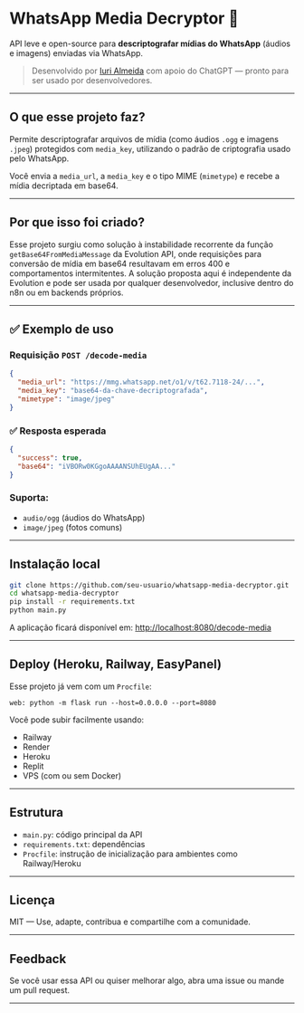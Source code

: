 # WhatsApp Media Decryptor 🔐

API leve e open-source para **descriptografar mídias do WhatsApp** (áudios e imagens) enviadas via WhatsApp.

> Desenvolvido por [Iuri Almeida](https://github.com/iurijalmeida) com apoio do ChatGPT — pronto para ser usado por desenvolvedores.

---

## O que esse projeto faz?

Permite descriptografar arquivos de mídia (como áudios `.ogg` e imagens `.jpeg`) protegidos com `media_key`, utilizando o padrão de criptografia usado pelo WhatsApp.

Você envia a `media_url`, a `media_key` e o tipo MIME (`mimetype`) e recebe a mídia decriptada em base64.

---

## Por que isso foi criado?

Esse projeto surgiu como solução à instabilidade recorrente da função `getBase64FromMediaMessage` da Evolution API, onde requisições para conversão de mídia em base64 resultavam em erros 400 e comportamentos intermitentes. A solução proposta aqui é independente da Evolution e pode ser usada por qualquer desenvolvedor, inclusive dentro do n8n ou em backends próprios.

---

## ✅ Exemplo de uso

### Requisição `POST /decode-media`

```json
{
  "media_url": "https://mmg.whatsapp.net/o1/v/t62.7118-24/...",
  "media_key": "base64-da-chave-decriptografada",
  "mimetype": "image/jpeg"
}
```

### ✅ Resposta esperada

```json
{
  "success": true,
  "base64": "iVBORw0KGgoAAAANSUhEUgAA..."
}
```

### Suporta:

* `audio/ogg` (áudios do WhatsApp)
* `image/jpeg` (fotos comuns)

---

## Instalação local

```bash
git clone https://github.com/seu-usuario/whatsapp-media-decryptor.git
cd whatsapp-media-decryptor
pip install -r requirements.txt
python main.py
```

A aplicação ficará disponível em: [http://localhost:8080/decode-media](http://localhost:8080/decode-media)

---

## Deploy (Heroku, Railway, EasyPanel)

Esse projeto já vem com um `Procfile`:

```
web: python -m flask run --host=0.0.0.0 --port=8080
```

Você pode subir facilmente usando:

* Railway
* Render
* Heroku
* Replit
* VPS (com ou sem Docker)

---

## Estrutura

* `main.py`: código principal da API
* `requirements.txt`: dependências
* `Procfile`: instrução de inicialização para ambientes como Railway/Heroku

---

## Licença

MIT — Use, adapte, contribua e compartilhe com a comunidade.

---

## Feedback

Se você usar essa API ou quiser melhorar algo, abra uma issue ou mande um pull request.

---
